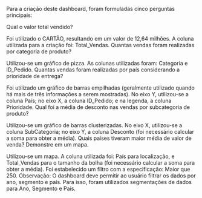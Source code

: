 Para a criação deste dashboard, foram formuladas cinco perguntas principais:

Qual o valor total vendido?

Foi utilizado o CARTÃO, resultando em um valor de 12,64 milhões.
A coluna utilizada para a criação foi: Total_Vendas.
Quantas vendas foram realizadas por categoria de produto?

Utilizou-se um gráfico de pizza.
As colunas utilizadas foram: Categoria e ID_Pedido.
Quantas vendas foram realizadas por país considerando a prioridade de entrega?

Foi utilizado um gráfico de barras empilhadas (geralmente utilizado quando há mais de três informações a serem mostradas).
No eixo Y, utilizou-se a coluna País; no eixo X, a coluna ID_Pedido; e na legenda, a coluna Prioridade.
Qual foi a média de desconto nas vendas por subcategoria de produto?

Utilizou-se um gráfico de barras clusterizadas.
No eixo X, utilizou-se a coluna SubCategoria; no eixo Y, a coluna Desconto (foi necessário calcular a soma para obter a média).
Quais países tiveram maior média de valor de venda? Demonstre em um mapa.

Utilizou-se um mapa.
A coluna utilizada foi: País para localização, e Total_Vendas para o tamanho da bolha (foi necessário calcular a soma para obter a média).
Foi estabelecido um filtro com a especificação: Maior que 250.
Observação: O dashboard deve permitir ao usuário filtrar os dados por ano, segmento e país. Para isso, foram utilizados segmentações de dados para Ano, Segmento e País.
